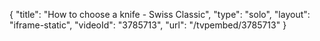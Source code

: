 {
    "title": "How to choose a knife - Swiss Classic",
    "type": "solo",
    "layout": "iframe-static",
    "videoId": "3785713",
    "url": "\/tvpembed\/3785713"
}
